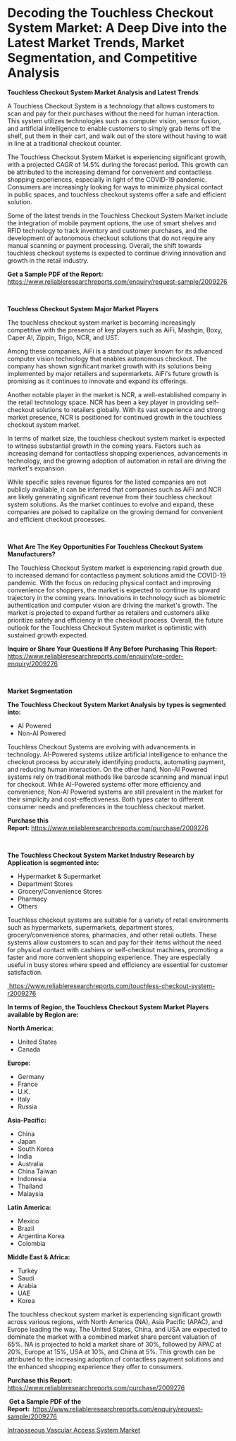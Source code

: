 <p><h1>Decoding the Touchless Checkout System Market: A Deep Dive into the Latest Market Trends, Market Segmentation, and Competitive Analysis</h1></p><p><strong>Touchless Checkout System Market Analysis and Latest Trends</strong></p>
<p><p>A Touchless Checkout System is a technology that allows customers to scan and pay for their purchases without the need for human interaction. This system utilizes technologies such as computer vision, sensor fusion, and artificial intelligence to enable customers to simply grab items off the shelf, put them in their cart, and walk out of the store without having to wait in line at a traditional checkout counter.</p><p>The Touchless Checkout System Market is experiencing significant growth, with a projected CAGR of 14.5% during the forecast period. This growth can be attributed to the increasing demand for convenient and contactless shopping experiences, especially in light of the COVID-19 pandemic. Consumers are increasingly looking for ways to minimize physical contact in public spaces, and touchless checkout systems offer a safe and efficient solution.</p><p>Some of the latest trends in the Touchless Checkout System Market include the integration of mobile payment options, the use of smart shelves and RFID technology to track inventory and customer purchases, and the development of autonomous checkout solutions that do not require any manual scanning or payment processing. Overall, the shift towards touchless checkout systems is expected to continue driving innovation and growth in the retail industry.</p></p>
<p><strong>Get a Sample PDF of the Report:&nbsp;</strong> <a href="https://www.reliableresearchreports.com/enquiry/request-sample/2009276">https://www.reliableresearchreports.com/enquiry/request-sample/2009276</a></p>
<p>&nbsp;</p>
<p><strong>Touchless Checkout System Major Market Players</strong></p>
<p><p>The touchless checkout system market is becoming increasingly competitive with the presence of key players such as AiFi, Mashgin, Boxy, Caper AI, Zippin, Trigo, NCR, and UST. </p><p>Among these companies, AiFi is a standout player known for its advanced computer vision technology that enables autonomous checkout. The company has shown significant market growth with its solutions being implemented by major retailers and supermarkets. AiFi's future growth is promising as it continues to innovate and expand its offerings.</p><p>Another notable player in the market is NCR, a well-established company in the retail technology space. NCR has been a key player in providing self-checkout solutions to retailers globally. With its vast experience and strong market presence, NCR is positioned for continued growth in the touchless checkout system market.</p><p>In terms of market size, the touchless checkout system market is expected to witness substantial growth in the coming years. Factors such as increasing demand for contactless shopping experiences, advancements in technology, and the growing adoption of automation in retail are driving the market's expansion.</p><p>While specific sales revenue figures for the listed companies are not publicly available, it can be inferred that companies such as AiFi and NCR are likely generating significant revenue from their touchless checkout system solutions. As the market continues to evolve and expand, these companies are poised to capitalize on the growing demand for convenient and efficient checkout processes.</p></p>
<p>&nbsp;</p>
<p><strong>What Are The Key Opportunities For Touchless Checkout System Manufacturers?</strong></p>
<p><p>The Touchless Checkout System market is experiencing rapid growth due to increased demand for contactless payment solutions amid the COVID-19 pandemic. With the focus on reducing physical contact and improving convenience for shoppers, the market is expected to continue its upward trajectory in the coming years. Innovations in technology such as biometric authentication and computer vision are driving the market's growth. The market is projected to expand further as retailers and customers alike prioritize safety and efficiency in the checkout process. Overall, the future outlook for the Touchless Checkout System market is optimistic with sustained growth expected.</p></p>
<p><strong>Inquire or Share Your Questions If Any Before Purchasing This Report:</strong> <a href="https://www.reliableresearchreports.com/enquiry/pre-order-enquiry/2009276">https://www.reliableresearchreports.com/enquiry/pre-order-enquiry/2009276</a></p>
<p>&nbsp;</p>
<p><strong>Market Segmentation</strong></p>
<p><strong>The Touchless Checkout System Market Analysis by types is segmented into:</strong></p>
<p><ul><li>AI Powered</li><li>Non-AI Powered</li></ul></p>
<p><p>Touchless Checkout Systems are evolving with advancements in technology. AI-Powered systems utilize artificial intelligence to enhance the checkout process by accurately identifying products, automating payment, and reducing human interaction. On the other hand, Non-AI Powered systems rely on traditional methods like barcode scanning and manual input for checkout. While AI-Powered systems offer more efficiency and convenience, Non-AI Powered systems are still prevalent in the market for their simplicity and cost-effectiveness. Both types cater to different consumer needs and preferences in the touchless checkout market.</p></p>
<p><strong>Purchase this Report:&nbsp;</strong><a href="https://www.reliableresearchreports.com/purchase/2009276">https://www.reliableresearchreports.com/purchase/2009276</a></p>
<p>&nbsp;</p>
<p><strong>The Touchless Checkout System Market Industry Research by Application is segmented into:</strong></p>
<p><ul><li>Hypermarket & Supermarket</li><li>Department Stores</li><li>Grocery/Convenience Stores</li><li>Pharmacy</li><li>Others</li></ul></p>
<p><p>Touchless checkout systems are suitable for a variety of retail environments such as hypermarkets, supermarkets, department stores, grocery/convenience stores, pharmacies, and other retail outlets. These systems allow customers to scan and pay for their items without the need for physical contact with cashiers or self-checkout machines, promoting a faster and more convenient shopping experience. They are especially useful in busy stores where speed and efficiency are essential for customer satisfaction.</p></p>
<p><a href="https://www.reliableresearchreports.com/touchless-checkout-system-r2009276">&nbsp;https://www.reliableresearchreports.com/touchless-checkout-system-r2009276</a></p>
<p><strong>In terms of Region, the Touchless Checkout System Market Players available by Region are:</strong></p>
<p>
    <p> <strong> North America: </strong>
        <ul>
            <li>United States</li>
            <li>Canada</li>
        </ul>
        </p> 
    <p> <strong> Europe: </strong>
        <ul>
            <li>Germany</li>
            <li>France</li>
            <li>U.K.</li>
            <li>Italy</li>
            <li>Russia</li>
        </ul>
        </p> 
    <p> <strong> Asia-Pacific: </strong>
        <ul>
            <li>China</li>
            <li>Japan</li>
            <li>South Korea</li>
            <li>India</li>
            <li>Australia</li>
            <li>China Taiwan</li>
            <li>Indonesia</li>
            <li>Thailand</li>
            <li>Malaysia</li>
        </ul>
        </p> 
    <p> <strong> Latin America: </strong>
        <ul>
            <li>Mexico</li>
            <li>Brazil</li>
            <li>Argentina Korea</li>
            <li>Colombia</li>
        </ul>
        </p> 
    <p> <strong> Middle East & Africa: </strong>
        <ul>
            <li>Turkey</li>
            <li>Saudi</li>
            <li>Arabia</li>
            <li>UAE</li>
            <li>Korea</li>
        </ul>
    </p>
    </p>
<p><p>The touchless checkout system market is experiencing significant growth across various regions, with North America (NA), Asia Pacific (APAC), and Europe leading the way. The United States, China, and USA are expected to dominate the market with a combined market share percent valuation of 65%. NA is projected to hold a market share of 30%, followed by APAC at 20%, Europe at 15%, USA at 10%, and China at 5%. This growth can be attributed to the increasing adoption of contactless payment solutions and the enhanced shopping experience they offer to consumers.</p></p>
<p><strong>Purchase this Report: </strong><a href="https://www.reliableresearchreports.com/purchase/2009276">https://www.reliableresearchreports.com/purchase/2009276</a></p>
<p>&nbsp;<strong>Get a Sample PDF of the Report:&nbsp;&nbsp;</strong><a href="https://www.reliableresearchreports.com/enquiry/request-sample/2009276">https://www.reliableresearchreports.com/enquiry/request-sample/2009276</a></p>
<p><strong></strong></p>
<p><p><a href="https://view.publitas.com/reportprime-1/global-intraosseous-vascular-access-system-market-size-is-expected-to-reach-at-a-cagr-of-7-8-and-this-report-covers-market-growth-trend-opportunity-and-forecast-2024-2031/">Intraosseous Vascular Access System Market</a></p></p>